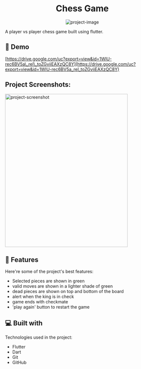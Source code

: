 <h1 align="center" id="title">Chess Game</h1>

<p align="center"><img src="https://socialify.git.ci/git-ADG/chess/image?name=1&amp;owner=1&amp;theme=Light" alt="project-image"></p>

<p id="description">A player vs player chess game built using flutter.</p>

<h2>🚀 Demo</h2>

[https://drive.google.com/uc?export=view&id=1WIU-rec6BV5a\_reI\_toZGviiEAXzQC8Y](https://drive.google.com/uc?export=view&id=1WIU-rec6BV5a_reI_toZGviiEAXzQC8Y)

<h2>Project Screenshots:</h2>

<img src="https://drive.google.com/uc?export=view&amp;id=1X8avClLvkWzz23Ek4Bj3_k4aKHH811IA" alt="project-screenshot" width="400" height="500/">

  
  
<h2>🧐 Features</h2>

Here're some of the project's best features:

*   Selected pieces are shown in green
*   valid moves are shown in a lighter shade of green
*   dead pieces are shown on top and bottom of the board
*   alert when the king is in check
*   game ends with checkmate
*   'play again' button to restart the game

  
  
<h2>💻 Built with</h2>

Technologies used in the project:

*   Flutter
*   Dart
*   Git
*   GitHub
